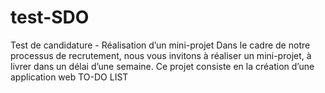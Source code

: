 # test-SDO
Test de candidature - Réalisation d’un mini-projet  Dans le cadre de notre processus de recrutement, nous vous invitons à réaliser un mini-projet, à livrer dans un délai d’une semaine.  Ce projet consiste en la création d’une application web TO-DO LIST
